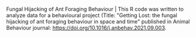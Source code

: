 Fungal Hijacking of Ant Foraging Behaviour |
This R code was written to analyze data for a behavioural project (Title: "Getting Lost: the fungal hijacking of ant foraging behaviour in space and time" published in Animal Behaviour journal: https://doi.org/10.1016/j.anbehav.2021.09.003.
